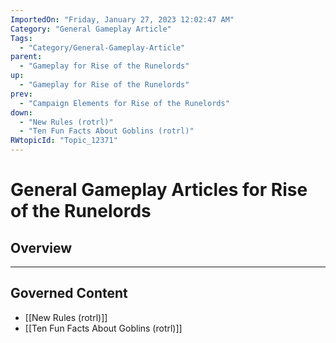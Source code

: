 ```yaml
---
ImportedOn: "Friday, January 27, 2023 12:02:47 AM"
Category: "General Gameplay Article"
Tags:
  - "Category/General-Gameplay-Article"
parent:
  - "Gameplay for Rise of the Runelords"
up:
  - "Gameplay for Rise of the Runelords"
prev:
  - "Campaign Elements for Rise of the Runelords"
down:
  - "New Rules (rotrl)"
  - "Ten Fun Facts About Goblins (rotrl)"
RWtopicId: "Topic_12371"
---
```

# General Gameplay Articles for Rise of the Runelords
## Overview
---
## Governed Content
- [[New Rules (rotrl)]]
- [[Ten Fun Facts About Goblins (rotrl)]]


